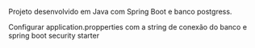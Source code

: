 Projeto desenvolvido em Java com Spring Boot e banco postgress.

Configurar application.propperties com a string de conexão do banco e spring boot security starter
